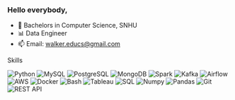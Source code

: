 ### Hello everybody,

- :book: Bachelors in Computer Science, SNHU
- 📊 Data Engineer
- 📫 Email: walker.educs@gmail.com

Skills 

![Python](https://img.shields.io/badge/-Python-blue?style=flat-square&logo=python&logoColor=white)
![MySQL](https://img.shields.io/badge/-MySQL-red?style=flat-square&logo=mysql&logoColor=white)
![PostgreSQL](https://img.shields.io/badge/-PostgreSQL-white?style=flat-square&logo=postgresql&logoColor=blue)
![MongoDB](https://img.shields.io/badge/-MongoDB-blue?style=flat-square&logo=mongodb&logoColor=white)
![Spark](https://img.shields.io/badge/-Apache%20Spark-red?style=flat-square&logo=Apache%20Spark&logoColor=white)
![Kafka](https://img.shields.io/badge/-Kafka-white?style=flat-square&logo=apache-kafka&logoColor=blue)
![Airflow](https://img.shields.io/badge/-Airflow-blue?style=flat-square&logo=apache-airflow&logoColor=white)
![AWS](https://img.shields.io/badge/-AWS-red?style=flat-square&logo=amazon&logoColor=white)
![Docker](https://img.shields.io/badge/-Docker-white?style=flat-square&logo=docker&logoColor=blue)
![Bash](https://img.shields.io/badge/-Bash-blue?style=flat-square&logo=gnu-bash&logoColor=white)
![Tableau](https://img.shields.io/badge/-Tableau-red?style=flat-square&logo=tableau&logoColor=white)
![SQL](https://img.shields.io/badge/-SQL-white?style=flat-square&logo=sqlite&logoColor=blue)
![Numpy](https://img.shields.io/badge/-Numpy-blue?style=flat-square&logo=numpy&logoColor=white)
![Pandas](https://img.shields.io/badge/-Pandas-red?style=flat-square&logo=pandas&logoColor=white)
![Git](https://img.shields.io/badge/-Git-white?style=flat-square&logo=git&logoColor=blue)
![REST API](https://img.shields.io/badge/-REST%20API-blue?style=flat-square&logo=data:image/svg+xml;base64,PHN2ZyB4bWxucz0iaHR0cDovL3d3dy53My5vcmcvMjAwMC9zdmciIHdpZHRoPSIxMDAiIGhlaWdodD0iMTAwIj48Y2lyY2xlIGN4PSI1MCIgY3k9IjUwIiByPSI1MCIgc3Ryb2tlLXdpZHRoPSIxMCIgc3Ryb2tlLWxpbmVjbGFzc3M9Im5vbmUiIHN0cm9rZS1saW5lY2xhc3M9Im5vbmUiIHN0cm9rZS1vcGFjaXR5PSJwYWxlIiBzdHJva2UtY29sb3I9ImJsYWNrIiBzdHJva2Utb3BhY2l0eT0iMTAiLz48cGF0aCBkPSJNNTAsNTAgTDEwMCw1MCAwLDkwIEMxMTAsOTAgMTEwLDkwIDExMCw5MCAxMDAsOTAgTDEwMCw1MCA1MCw1MCIgc3Ryb2tlLXdpZHRoPSIxMCIgc3Ryby1saW5lY2xhc3M9Im5vbmUiIHN0cm9rZS1vcGFjaXR5PSJwYWxlIi8+PC9zdmc+Cg==&logoColor=white)









<!--
**WCM-CS/WCM-CS** is a ✨ _special_ ✨ repository because its `README.md` (this file) appears on your GitHub profile.

Here are some ideas to get you started:

- 🔭 I’m currently working on ...
- 🌱 I’m currently learning ...
- 👯 I’m looking to collaborate on ...
- 🤔 I’m looking for help with ...
- 💬 Ask me about ...
- 📫 How to reach me: ...
- 😄 Pronouns: ...
- ⚡ Fun fact: ...
-->
